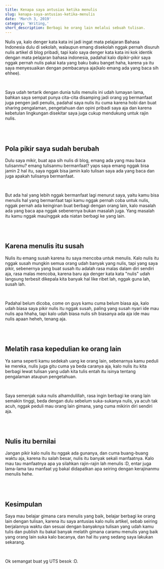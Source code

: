 ```yaml
---
title: Kenapa saya antusias ketika menulis
slug: kenapa-saya-antusias-ketika-menulis
date: 'March 3, 2019'
category: 'Writing,'
short_description: Berbagi ke orang lain melalui sebuah tulisan.
---
```


<p>
Nulis ya, kalo denger kata kata ini jadi ingat mata pelajaran Bahasa Indonesia dulu di sekolah, walaupun emang disekolah nggak pernah disuruh nulis artikel di blog pribadi, tapi kalo saya denger kata kata ini kok identik dengan mata pelajaran bahasa indonesia, padahal kalo dipikir-pikir saya nggak pernah nulis pakai kata yang baku baku banget haha, karena ya itu saya menyesuaikan dengan pembacanya aja(kalo emang ada yang baca sih ehhee).
</p>
<br/>

<p>Saya udah tertarik dengan dunia tulis menulis ini udah lumayan lama, bahkan saya sempat punya cita-cita disamping jadi orang yg bermanfaat juga pengen jadi penulis, padahal saya nulis itu cuma karena hobi dan buat sharing pengalaman, pengetahuan dan opini pribadi saya aja dan karena kebetulan lingkungan disekitar saya juga cukup mendukung untuk rajin nulis.
</p>
<br/></br>

<h2> Pola pikir saya sudah berubah </h2>

<p> Dulu saya mikir, buat apa sih nulis di blog, emang ada yang mau baca tulisanmu? emang tulisanmu bermanfaat? yaps saya emang nggak bisa jamin 2 hal itu, saya nggak bisa jamin kalo tulisan saya ada yang baca dan juga apakah tulisanya bermanfaat.
</p>
<br/>

<p> But ada hal yang lebih nggak bermanfaat lagi menurut saya, yaitu kamu bisa menulis hal yang bermanfaat tapi kamu nggak pernah coba untuk nulis, nggak pernah ada keinginan buat berbagi dengan orang lain, kalo masalah ada yang baca apa nggak sebenernya bukan masalah juga. Yang masalah itu kamu nggak mau/nggak ada niatan berbagi ke yang lain.
</p>
<br/></br>

<h2> Karena menulis itu susah </h2>

<p> Nulis itu emang susah karena itu saya mencoba untuk menulis. Kalo nulis itu nggak susah mungkin semua orang udah banyak yang nulis, tapi yang saya pikir, sebenernya yang buat susah itu adalah rasa malas dalam diri sendiri aja, rasa malas mencoba, karena baru aja denger kata kata "nulis" udah langsung terbesit dikepala kita banyak hal like ribet lah, nggak guna lah, susah lah.
</p>
<br/>

<p>
Padahal belum dicoba, come on guys kamu cuma belum biasa aja, kalo udah biasa saya pikir nulis itu nggak susah, paling yang susah nyari ide mau nulis apa hhaha, tapi kalo udah biasa nulis sih biasanya ada aja ide mau nulis apaan heheh, tenang aja. 
</p>
<br/></br>

<h2> Melatih rasa kepedulian ke orang lain </h2>

<p>
Ya sama seperti kamu sedekah uang ke orang lain, sebenarnya kamu peduli ke mereka, nulis juga gitu cuma ya beda caranya aja, kalo nulis itu kita berbagi lewat tulisan yang udah kita tulis entah itu isinya tentang pengalaman ataupun pengetahuan.
</p>
<br/> 
<p> Saya semenjak suka nulis alhamdulillah, rasa ingin berbagi ke orang lain semakin tinggi, beda dengan dulu sebelum suka-sukanya nulis, ya acuh tak acuh, nggak peduli mau orang lain gimana, yang cuma mikirin diri sendiri aja.
</p>
<br/></br>

<h2> Nulis itu bernilai </h2>

<p>Jangan pikir kalo nulis itu nggak ada gunanya, dan cuma buang-buang waktu aja, karena itu salah besar, nulis itu banyak sekali manfaatnya. Kalo mau tau manfaatnya apa ya silahkan rajin-rajin lah menulis :D, entar juga lama-lama tau manfaat yg bakal didapatkan apa seiring dengan kerajinanmu menulis hehe.
</p>
</br></br>

<h2> Kesimpulan </h2>

<p> 
Saya mau belajar gimana cara menulis yang baik, belajar berbagi ke orang lain dengan tulisan, karena itu saya antusias kalo nulis artikel, sebab seiring berjalannya waktu dan sesuai dengan banyaknya tulisan yang udah kamu tulis dan publish itu bakal banyak melatih gimana caramu menulis yang baik yang orang lain suka kalo bacanya, dan hal itu yang sedang saya lakukan sekarang.
</p>

<br/>
<p> Ok semangat buat yg UTS besok :D. </p>
<br/> <br/>
